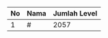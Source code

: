 | No | Nama            | Jumlah Level |
|----|-----------------|--------------|
| 1  | #    |    2057        |
